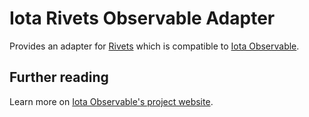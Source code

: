 Iota Rivets Observable Adapter
==============================

Provides an adapter for [Rivets](http://github.com/mikeric/rivets) which is compatible to [Iota Observable](http://github.com/helgoboss/iota-observable).

## Further reading

Learn more on [Iota Observable's project website](http://www.helgoboss.org/projects/iota-observable/).

